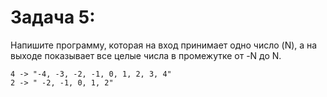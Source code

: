 # Задача 5:
Напишите программу, которая на вход принимает одно число (N), а на выходе показывает все целые числа в промежутке от -N до N.
```
4 -> "-4, -3, -2, -1, 0, 1, 2, 3, 4" 
2 -> " -2, -1, 0, 1, 2"
```